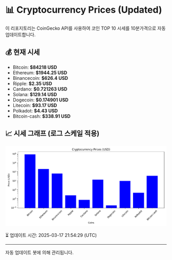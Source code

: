 
# 📊 Cryptocurrency Prices (Updated)

이 리포지토리는 CoinGecko API를 사용하여 코인 TOP 10 시세를 10분가격으로 자동 업데이트합니다.

## 💰 현재 시세
- Bitcoin: **$84218 USD**
- Ethereum: **$1944.25 USD**
- Binancecoin: **$626.4 USD**
- Ripple: **$2.35 USD**
- Cardano: **$0.721263 USD**
- Solana: **$129.14 USD**
- Dogecoin: **$0.174901 USD**
- Litecoin: **$93.17 USD**
- Polkadot: **$4.43 USD**
- Bitcoin-cash: **$338.91 USD**

## 📈 시세 그래프 (로그 스케일 적용)
![Crypto Prices](crypto_prices.png)

⏳ 업데이트 시간: 2025-03-17 21:54:29 (UTC)

---
자동 업데이트 봇에 의해 관리됩니다.
